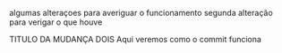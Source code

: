 algumas alteraçoes para averiguar o funcionamento
segunda alteração para verigar o que houve

TITULO DA MUDANÇA DOIS
Aqui veremos como o commit funciona

